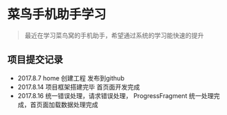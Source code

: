 # 菜鸟手机助手学习
> 最近在学习菜鸟窝的手机助手，希望通过系统的学习能快速的提升

## 项目提交记录
* 2017.8.7 home 创建工程 发布到github
* 2017.8.14 项目框架搭建完毕 首页面开发完成
* 2017.8.16 统一错误处理，请求错误处理，
ProgressFragment 统一处理完成，首页面加载数据处理完成
